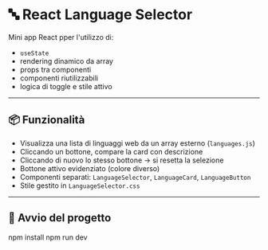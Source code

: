 # 🔤 React Language Selector

Mini app React pper l'utilizzo di:
- `useState`
- rendering dinamico da array
- props tra componenti
- componenti riutilizzabili
- logica di toggle e stile attivo

---

## 📦 Funzionalità

- Visualizza una lista di linguaggi web da un array esterno (`languages.js`)
- Cliccando un bottone, compare la card con descrizione
- Cliccando di nuovo lo stesso bottone → si resetta la selezione
- Bottone attivo evidenziato (colore diverso)
- Componenti separati: `LanguageSelector`, `LanguageCard`, `LanguageButton`
- Stile gestito in `LanguageSelector.css`

---

## 🚀 Avvio del progetto

npm install
npm run dev

